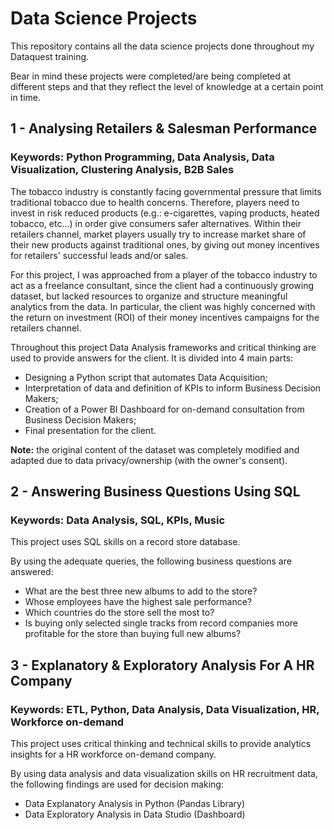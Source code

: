 # Data Science Projects
This repository contains all the data science projects done throughout my Dataquest training.

Bear in mind these projects were completed/are being completed at different steps and that they reflect the level of knowledge at a certain point in time.

## 1 - Analysing Retailers & Salesman Performance 
### Keywords: Python Programming, Data Analysis, Data Visualization, Clustering Analysis, B2B Sales 

The tobacco industry is constantly facing governmental pressure that limits traditional tobacco due to health concerns. Therefore, players need to invest in risk reduced products (e.g.: e-cigarettes, vaping products, heated tobacco, etc...) in order give consumers safer alternatives. Within their retailers channel, market players usually try to increase market share of their new products against traditional ones, by giving out money incentives for retailers' successful leads and/or sales.

For this project, I was approached from a player of the tobacco industry to act as a freelance consultant, since the client had a continuously growing dataset, but lacked resources to organize and structure meaningful analytics from the data. In particular, the client was highly concerned with the return on investment (ROI) of their money incentives campaigns for the retailers channel.    

Throughout this project Data Analysis frameworks and critical thinking are used to provide answers for the client. 
It is divided into 4 main parts:
- Designing a Python script that automates Data Acquisition; 
- Interpretation of data and definition of KPIs to inform Business Decision Makers;
- Creation of a Power BI Dashboard for on-demand consultation from Business Decision Makers;
- Final presentation for the client.

**Note:** the original content of the dataset was completely modified and adapted due to data privacy/ownership (with the owner's consent).

## 2 - Answering Business Questions Using SQL  
### Keywords: Data Analysis, SQL, KPIs, Music

This project uses SQL skills on a record store database.

By using the adequate queries, the following business questions are answered:

- What are the best three new albums to add to the store?
- Whose employees have the highest sale performance?
- Which countries do the store sell the most to?
- Is buying only selected single tracks from record companies more profitable for the store than buying full new albums?

## 3 - Explanatory & Exploratory Analysis For A HR Company  
### Keywords: ETL, Python, Data Analysis, Data Visualization, HR, Workforce on-demand

This project uses critical thinking and technical skills to provide analytics insights for a HR workforce on-demand company.

By using data analysis and data visualization skills on HR recruitment data, the following findings are used for decision making:
- Data Explanatory Analysis in Python (Pandas Library)
- Data Exploratory Analysis in Data Studio (Dashboard)
